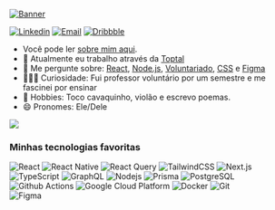 [![Banner](https://user-images.githubusercontent.com/9030018/161356333-3850531e-e402-42eb-94f6-1c08b4a9865a.jpg)
](https://vinpac.io/)

[![Linkedin](https://img.shields.io/badge/-Linkedin-blue?style=for-the-badge&logo=Linkedin&logoColor=white&link=https://www.linkedin.com/in/josias-furtado-028500190/)](https://www.linkedin.com/in/vinpac/)
[![Email](https://img.shields.io/badge/-Email-c14438?style=for-the-badge&logo=Gmail&logoColor=white&link=mailto:vin175pacheco@gmail.com)](mailto:vin175pacheco@gmail.com)
[![Dribbble](https://img.shields.io/badge/-Dribbble-c14438?style=for-the-badge&logo=Dribbble&color=ea4c89&logoColor=white&link=https://dribbble.com/vinpac)](https://dribbble.com/vinpac)

- Você pode ler [sobre mim aqui](https://vinpac.io/). 
- 💎 Atualmente eu trabalho através da [Toptal](https://www.toptal.com/)
- 💬 Me pergunte sobre: [React](http://reactjs.org/), [Node.js](https://nodejs.org/en/), [Voluntariado](https://atados.com.br), [CSS](https://tailwindcss.com/) e [Figma](https://www.figma.com/)
- 🙋🏻‍♂️ Curiosidade: Fui professor voluntário por um semestre e me fascinei por ensinar
- 🎵 Hobbies: Toco cavaquinho, violão e escrevo poemas.
- 😄 Pronomes: Ele/Dele

![](https://visitor-badge.laobi.icu/badge?page_id=vinpac.vinpac)


### Minhas tecnologias favoritas

<p>
  <img alt="React" src="https://img.shields.io/badge/-React-20242a?style=flat-square&logo=react&logoColor=61dafb" />
  <img alt="React Native" src="https://img.shields.io/badge/-React_Native-45b8d8?style=flat-square&logo=react&logoColor=white" />
  <img alt="React Query" src="https://img.shields.io/badge/-React%20Query-ff4154?style=flat-square&logo=reactquery&logoColor=white" />
  <img alt="TailwindCSS" src="https://img.shields.io/badge/-TailwindCSS-05b6d4?style=flat-square&logo=Tailwind-CSS&logoColor=white" />
  <img alt="Next.js" src="https://img.shields.io/badge/-NextJs-black?style=flat-square&logo=next.js&logoColor=white" />
  <br/>
  <img alt="TypeScript" src="https://img.shields.io/badge/-TypeScript-007ACC?style=flat-square&logo=typescript&logoColor=white" />
  <img alt="GraphQL" src="https://img.shields.io/badge/-GraphQL-E10098?style=flat-square&logo=graphql&logoColor=white" />
  <img alt="Nodejs" src="https://img.shields.io/badge/-Nodejs-43853d?style=flat-square&logo=Node.js&logoColor=white" />
  <img alt="Prisma" src="https://img.shields.io/badge/-Prisma-37a169?style=flat-square&logo=prisma&logoColor=white" />
  <img alt="PostgreSQL" src="https://img.shields.io/badge/-PostgreSQL-13aa52?style=flat-square&logo=postgreSQL&logoColor=white" />
  
  <br/>
  <img alt="Github Actions" src="https://img.shields.io/badge/-Github_Actions-2088FF?style=flat-square&logo=github-actions&logoColor=white" />
  <img alt="Google Cloud Platform" src="https://img.shields.io/badge/-Google_Cloud_Platform-1a73e8?style=flat-square&logo=google-cloud&logoColor=white" />
  <img alt="Docker" src="https://img.shields.io/badge/-Docker-46a2f1?style=flat-square&logo=docker&logoColor=white" />
  <img alt="Git" src="https://img.shields.io/badge/-Git-F05032?style=flat-square&logo=git&logoColor=white" />

  <br/>

  <img alt="Figma" src="https://img.shields.io/badge/-Figma-111111?style=flat-square&logo=Figma&logoColor=white" />
</p>
